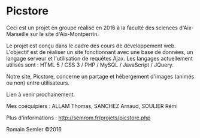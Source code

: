 # Picstore
Ceci est un projet en groupe réalisé en 2016 à la faculté des sciences d'Aix-Marseille sur le site d'Aix-Montperrin.

Le projet est conçu dans le cadre des cours de développement web. L'objectif est de réaliser un site fonctionnant avec une base de données, un langage serveur et l'utilisation de requêtes Ajax.
Les langages actuellement utilisés sont : HTML 5 / CSS 3 / PHP / MySQL / JavaScript / JQuery.

Notre site, Picstore, concerne un partage et hébergement d'images (animés ou non) entre utilisateurs. 

Lien à venir prochainement.

Mes coéquipiers : ALLAM Thomas, SANCHEZ Arnaud, SOULIER Rémi

Plus d'informations : http://semrom.fr/projets/picstore.php

Romain Semler ©2016
